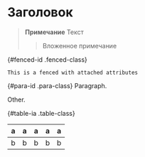 # Заголовок

> **Примечание** Текст
> 
> > Вложенное примечание

{#fenced-id .fenced-class}

    This is a fenced with attached attributes
    

{#para-id .para-class} Paragraph.

Other.

{#table-ia .table-class} 

| a | a | a | a | a |
| - | - | - | - | - |
| b | b | b | b | b |